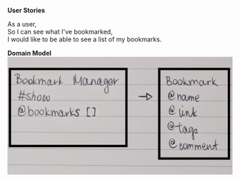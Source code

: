 **User Stories**

As a user,<br>
So I can see what I've bookmarked,<br>
I would like to be able to see a list of my bookmarks.


**Domain Model**
![Image](bookmark-manager-domain-model.jpg)
